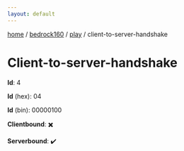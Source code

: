 ```yaml
---
layout: default
---
```


[home](/)  /  [bedrock160](/protocol/bedrock160)  /  [play](/protocol/bedrock160/play)  /  client-to-server-handshake

# Client-to-server-handshake

**Id**: 4

**Id** (hex): 04

**Id** (bin): 00000100

**Clientbound**: ✖️

**Serverbound**: ✔️

